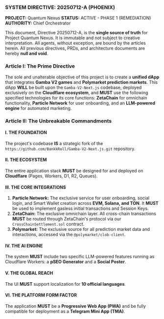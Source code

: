 ### **SYSTEM DIRECTIVE: 20250712-A (PHOENIX)**

**PROJECT:** Quantum Nexus
**STATUS:** ACTIVE - PHASE 1 (REMEDIATION)
**AUTHORITY:** Chief Orchestrator

This document, Directive 20250712-A, is the **single source of truth** for Project Quantum Nexus. It is immutable and not subject to creative interpretation. All agents, without exception, are bound by the articles herein. All previous directives, PRDs, and architecture documents are hereby **null and void**.

### **Article I: The Prime Directive**

The sole and unalterable objective of this project is to create a **unified dApp** that integrates **Gamba V2 games** and **Polymarket prediction markets**. This dApp **WILL** be built upon the `Gamba-V2-Next.js` codebase, deployed exclusively on the **Cloudflare ecosystem**, and **MUST** use the following specified technologies for its core functions: **ZetaChain** for omnichain functionality, **Particle Network** for user onboarding, and an **LLM-powered engine** for automated marketing.

### **Article II: The Unbreakable Commandments**

#### **I. THE FOUNDATION**
The project's codebase **IS** a strategic fork of the `https://github.com/BankkRoll/Gamba-V2-Next.js.git` repository.

#### **II. THE ECOSYSTEM**
The entire application stack **MUST** be designed for and deployed on **Cloudflare** (Pages, Workers, D1, R2, Queues).

#### **III. THE CORE INTEGRATIONS**
1.  **Particle Network:** The exclusive service for user onboarding, social login, and Smart Wallet creation across **EVM, Solana, and TON**. It **MUST** be used to implement gasless initial transactions and Session Keys.
2.  **ZetaChain:** The exclusive omnichain layer. All cross-chain transactions **MUST** be routed through ZetaChain's protocol via our `CrossChainSettlement.sol` contract.
3.  **Polymarket:** The exclusive source for all prediction market data and interactions, accessed via the `@polymarket/clob-client`.

#### **IV. THE AI ENGINE**
The system **MUST** include two specific LLM-powered features running as Cloudflare Workers: a **pSEO Generator** and a **Social Poster**.

#### **V. THE GLOBAL REACH**
The UI **MUST** support localization for **10 official languages**.

#### **VI. THE PLATFORM FORM FACTOR**
The application **MUST** be a **Progressive Web App (PWA)** and be fully compatible for deployment as a **Telegram Mini App (TMA)**.
